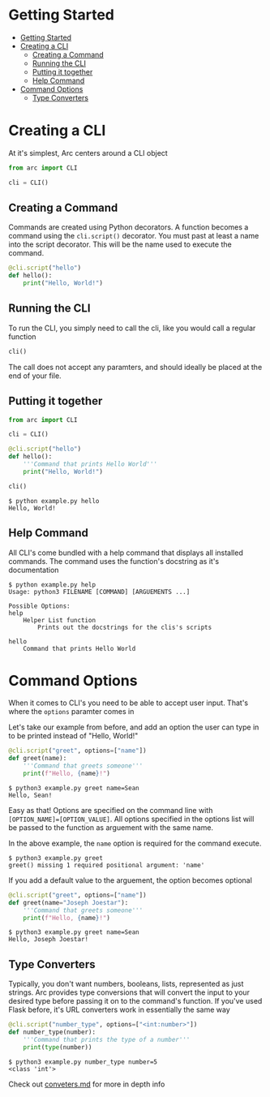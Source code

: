 # Getting Started

- [Getting Started](#getting-started)
- [Creating a CLI](#creating-a-cli)
  - [Creating a Command](#creating-a-command)
  - [Running the CLI](#running-the-cli)
  - [Putting it together](#putting-it-together)
  - [Help Command](#help-command)
- [Command Options](#command-options)
  - [Type Converters](#type-converters)


# Creating a CLI
At it's simplest, Arc centers around a CLI object
```py
from arc import CLI

cli = CLI()
```

## Creating a Command
Commands are created using Python decorators. A function becomes a command using the `cli.script()` decorator. You must past at least a name into the script decorator. This will be the name used to execute the command.

```py
@cli.script("hello")
def hello():
    print("Hello, World!")
```

## Running the CLI
To run the CLI, you simply need to call the cli, like you would call a regular function
```py
cli()
```
The call does not accept any paramters, and should ideally be placed at the end of your file.

## Putting it together
```py
from arc import CLI

cli = CLI()

@cli.script("hello")
def hello():
    '''Command that prints Hello World'''
    print("Hello, World!")

cli()
```

```
$ python example.py hello
Hello, World!
```


## Help Command
All CLI's come bundled with a help command that displays all installed commands. The command uses the function's docstring as it's documentation
```
$ python example.py help
Usage: python3 FILENAME [COMMAND] [ARGUEMENTS ...]

Possible Options:
help
    Helper List function
        Prints out the docstrings for the clis's scripts

hello
    Command that prints Hello World
```


# Command Options
When it comes to CLI's you need to be able to accept user input. That's where the `options` paramter comes in

Let's take our example from before, and add an option the user can type in to be printed instead of "Hello, World!"

```py
@cli.script("greet", options=["name"])
def greet(name):
    '''Command that greets someone'''
    print(f"Hello, {name}!")
```
```
$ python3 example.py greet name=Sean
Hello, Sean!
```

Easy as that! Options are specified on the command line with `[OPTION_NAME]=[OPTION_VALUE]`.
All options specified in the options list will be passed to the function as arguement with the same name.

In the above example, the `name` option is required for the command execute.

```
$ python3 example.py greet
greet() missing 1 required positional argument: 'name'
```

If you add a default value to the arguement, the option becomes optional
```py
@cli.script("greet", options=["name"])
def greet(name="Joseph Joestar"):
    '''Command that greets someone'''
    print(f"Hello, {name}!")
```

```
$ python3 example.py greet name=Sean
Hello, Joseph Joestar!
```

## Type Converters
Typically, you don't want numbers, booleans, lists, represented as just strings. Arc provides type conversions that will convert the input to your desired type before passing it on to the command's function. If you've used Flask before, it's URL converters work in essentially the same way
```py
@cli.script("number_type", options=["<int:number>"])
def number_type(number):
    '''Command that prints the type of a number'''
    print(type(number))
```

```
$ python3 example.py number_type number=5
<class 'int'>
```
Check out [conveters.md](./converters.md) for more in depth info